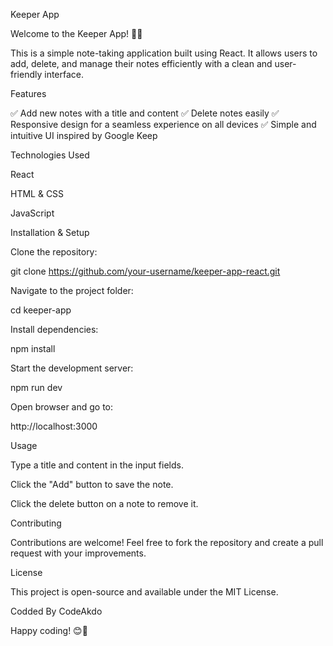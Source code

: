 Keeper App 

Welcome to the Keeper App! 📝🚀

This is a simple note-taking application built using React. It allows users to add, delete, and manage their notes efficiently with a clean and user-friendly interface.

Features

✅ Add new notes with a title and content
✅ Delete notes easily
✅ Responsive design for a seamless experience on all devices
✅ Simple and intuitive UI inspired by Google Keep

Technologies Used

React

HTML & CSS

JavaScript

Installation & Setup

Clone the repository:

git clone https://github.com/your-username/keeper-app-react.git

Navigate to the project folder:

cd keeper-app

Install dependencies:

npm install

Start the development server:

npm run dev

Open browser and go to:

http://localhost:3000

Usage

Type a title and content in the input fields.

Click the "Add" button to save the note.

Click the delete button on a note to remove it.

Contributing

Contributions are welcome! Feel free to fork the repository and create a pull request with your improvements.

License

This project is open-source and available under the MIT License.

Codded By CodeAkdo

Happy coding! 😊🎉

